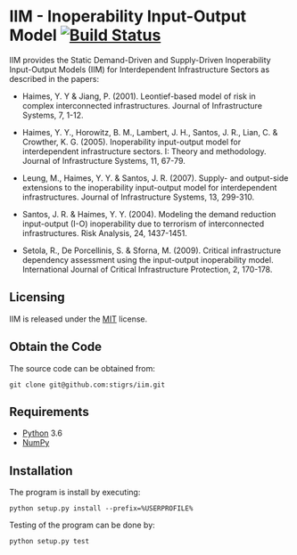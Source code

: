 # IIM - Inoperability Input-Output Model [![Build Status](https://travis-ci.org/stigrs/iim.svg?branch=master)](https://travis-ci.org/stigrs/iim) 

IIM provides the Static Demand-Driven and Supply-Driven Inoperability 
Input-Output Models (IIM) for Interdependent Infrastructure Sectors as 
described in the papers:

 - Haimes, Y. Y & Jiang, P. (2001). Leontief-based model of risk in   
   complex interconnected infrastructures. Journal of Infrastructure 
   Systems, 7, 1-12.

 - Haimes, Y. Y., Horowitz, B. M., Lambert, J. H., Santos, J. R., Lian, C. & 
   Crowther, K. G. (2005). Inoperability input-output model for interdependent
   infrastructure sectors. I: Theory and methodology. Journal of Infrastructure
   Systems, 11, 67-79.

 - Leung, M., Haimes, Y. Y. & Santos, J. R. (2007). Supply- and output-side 
   extensions to the inoperability input-output model for interdependent 
   infrastructures. Journal of Infrastructure Systems, 13, 299-310.

 - Santos, J. R. & Haimes, Y. Y. (2004). Modeling the demand reduction 
   input-output (I-O) inoperability due to terrorism of interconnected 
   infrastructures. Risk Analysis, 24, 1437-1451.

 - Setola, R., De Porcellinis, S. & Sforna, M. (2009). Critical infrastructure
   dependency assessment using the input-output inoperability model.
   International Journal of Critical Infrastructure Protection, 2, 170-178.

## Licensing

IIM is released under the [MIT](LICENSE) license.

## Obtain the Code

The source code can be obtained from:

    git clone git@github.com:stigrs/iim.git

## Requirements

* [Python](https://docs.python.org/3/) 3.6
* [NumPy](http://www.numpy.org/)

## Installation

The program is install by executing:

    python setup.py install --prefix=%USERPROFILE%

Testing of the program can be done by:

    python setup.py test
